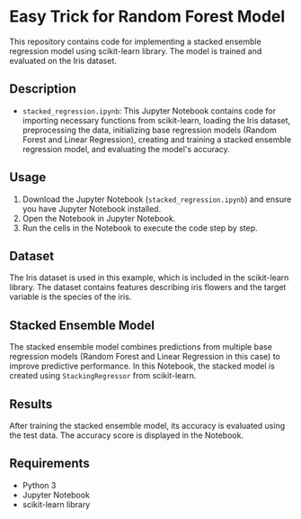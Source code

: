 # Easy Trick for Random Forest Model

This repository contains code for implementing a stacked ensemble regression model using scikit-learn library. The model is trained and evaluated on the Iris dataset.

## Description
- `stacked_regression.ipynb`: This Jupyter Notebook contains code for importing necessary functions from scikit-learn, loading the Iris dataset, preprocessing the data, initializing base regression models (Random Forest and Linear Regression), creating and training a stacked ensemble regression model, and evaluating the model's accuracy.

## Usage
1. Download the Jupyter Notebook (`stacked_regression.ipynb`) and ensure you have Jupyter Notebook installed.
2. Open the Notebook in Jupyter Notebook.
3. Run the cells in the Notebook to execute the code step by step.

## Dataset
The Iris dataset is used in this example, which is included in the scikit-learn library. The dataset contains features describing iris flowers and the target variable is the species of the iris.

## Stacked Ensemble Model
The stacked ensemble model combines predictions from multiple base regression models (Random Forest and Linear Regression in this case) to improve predictive performance. In this Notebook, the stacked model is created using `StackingRegressor` from scikit-learn.

## Results
After training the stacked ensemble model, its accuracy is evaluated using the test data. The accuracy score is displayed in the Notebook.

## Requirements
- Python 3
- Jupyter Notebook
- scikit-learn library

